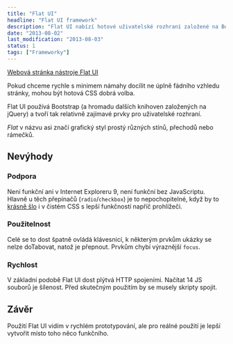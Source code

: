 ```yaml
---
title: "Flat UI"
headline: "Flat UI framework"
description: "Flat UI nabízí hotové uživatelské rozhraní založené na Bootstrapu, má smysl jej používat?"
date: "2013-08-02"
last_modification: "2013-08-03"
status: 1
tags: ["Frameworky"]
---
```


[Webová stránka nástroje Flat UI](http://designmodo.github.io/Flat-UI/)

Pokud chceme rychle s minimem námahy docílit ne úplně fádního vzhledu stránky, mohou být hotová CSS dobrá volba.

Flat UI používá Bootstrap (a hromadu dalších knihoven založených na jQuery) a tvoří tak relativně zajímavé prvky pro uživatelské rozhraní.

*Flat* v názvu asi značí grafický styl prostý různých stínů, přechodů nebo rámečků.

## Nevýhody

### Podpora

Není funkční ani v Internet Exploreru 9, není funkční bez JavaScriptu. Hlavně u těch přepínačů (`radio`/`checkbox`) je to nepochopitelné, když by to [krásně šlo](/stylovani-checked) i v čistém CSS s lepší funkčností napříč prohlížeči.

### Použitelnost

Celé se to dost špatně ovládá klávesnicí, k některým prvkům ukázky se nelze doTabovat, natož je přepnout. Prvkům chybí výraznější `focus`.

### Rychlost

V základní podobě Flat UI dost plýtvá HTTP spojeními. Načítat 14 JS souborů je šílenost. Před skutečným použitím by se musely skripty spojit.

## Závěr

Použití Flat UI vidím v rychlém prototypování, ale pro reálné použití je lepší vytvořit místo toho něco funkčního.